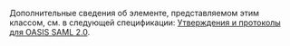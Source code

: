 Дополнительные сведения об элементе, представляемом этим классом, см. в следующей спецификации: [Утверждения и протоколы для OASIS SAML 2.0](http://docs.oasis-open.org/security/saml/v2.0/saml-core-2.0-os.pdf).
